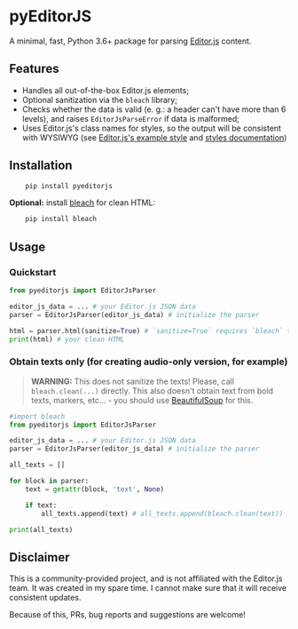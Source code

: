 # pyEditorJS

A minimal, fast, Python 3.6+ package for parsing [Editor.js](https://editorjs.io) content.

## Features

- Handles all out-of-the-box Editor.js elements;
- Optional sanitization via the `bleach` library;
- Checks whether the data is valid (e. g.: a header can't have more than 6 levels), and raises `EditorJsParseError` if data is malformed;
- Uses Editor.js's class names for styles, so the output will be consistent with WYSIWYG (see [Editor.js's example style](https://github.com/codex-team/editor.js/blob/8ae8823dcd6877d63241fcb94694a8a18744485d/example/assets/demo.css) and [styles documentation](https://editorjs.io/styles))

## Installation

```bash
    pip install pyeditorjs
```

**Optional:** install [bleach](https://pypi.org/project/bleach) for clean HTML:

```bash
    pip install bleach
```

## Usage

### Quickstart

```python
from pyeditorjs import EditorJsParser

editor_js_data = ... # your Editor.js JSON data
parser = EditorJsParser(editor_js_data) # initialize the parser

html = parser.html(sanitize=True) # `sanitize=True` requires `bleach` to be installed
print(html) # your clean HTML
```

### Obtain texts only (for creating audio-only version, for example)

> **WARNING:** This does not sanitize the texts! Please, call `bleach.clean(...)` directly. This also doesn't obtain text from bold texts, markers, etc... - you should use [BeautifulSoup](https://pypi.org/project/beautifulsoup4/) for this.

```python
#import bleach
from pyeditorjs import EditorJsParser

editor_js_data = ... # your Editor.js JSON data
parser = EditorJsParser(editor_js_data) # initialize the parser

all_texts = []

for block in parser:
    text = getattr(block, 'text', None)

    if text:
        all_texts.append(text) # all_texts.append(bleach.clean(text))

print(all_texts)
```

## Disclaimer

This is a community-provided project, and is not affiliated with the Editor.js team.
It was created in my spare time. I cannot make sure that it will receive consistent updates.

Because of this, PRs, bug reports and suggestions are welcome!
